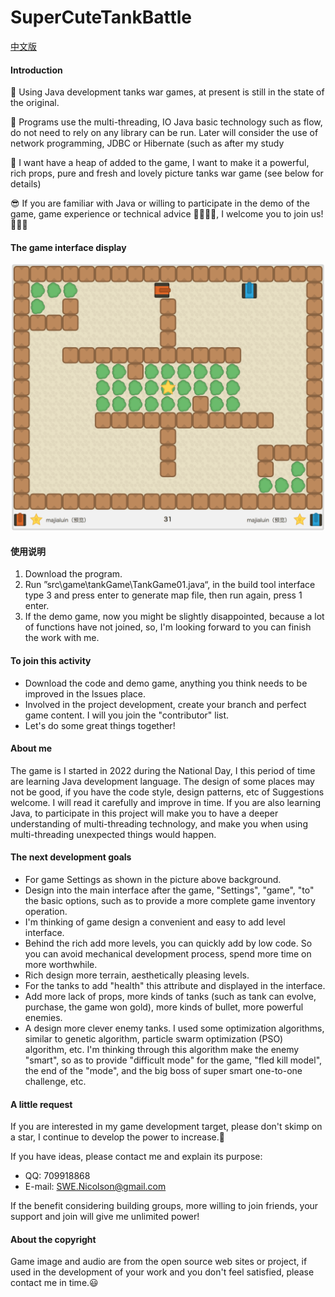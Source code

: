 # SuperCuteTankBattle

[中文版](https://gitee.com/ni-kesong/super-cute-tank-battle/blob/master/README.md#https://gitee.com/ni-kesong/super-cute-tank-battle/blob/master/README-EN.md)

#### Introduction

🎢 Using Java development tanks war games, at present is still in the state of the original.

🎨 Programs use the multi-threading, IO Java basic technology such as flow, do not need to rely on any library can be run. Later will consider the use of network programming, JDBC or Hibernate (such as after my study

🎯 I want have a heap of added to the game, I want to make it a powerful, rich props, pure and fresh and lovely picture tanks war game (see below for details)

😎 If you are familiar with Java or willing to participate in the demo of the game, game experience or technical advice 👩‍💻👨‍💻, I welcome you to join us! 🧑🎉✨




#### The game interface display

<div align=center>
<img src="/appData/images/map.png" alt="map" width="500" />
</div>


#### 使用说明

1.  Download the program.
2.  Run ”src\\game\\tankGame\\TankGame01.java“, in the build tool interface type 3 and press enter to generate map file,  then run again, press 1 enter.
3.  If the demo game, now you might be slightly disappointed, because a lot of functions have not joined, so, I'm looking forward to you can finish the work with me.



#### To join this activity

- Download the code and demo game, anything you think needs to be improved in the lssues place.
- Involved in the project development, create your branch and perfect game content. I will you join the "contributor" list.
- Let's do some great things together!



#### About me

The game is I started in 2022 during the National Day, I this period of time are learning Java development language. The design of some places may not be good, if you have the code style, design patterns, etc of Suggestions welcome. I will read it carefully and improve in time. If you are also learning Java, to participate in this project will make you to have a deeper understanding of multi-threading technology, and make you when using multi-threading unexpected things would happen.




#### The next development goals

- For game Settings as shown in the picture above background.
- Design into the main interface after the game, "Settings", "game", "to" the basic options, such as to provide a more complete game inventory operation.
- I'm thinking of game design a convenient and easy to add level interface. 
- Behind the rich add more levels, you can quickly add by low code. So you can avoid mechanical development process, spend more time on more worthwhile.
- Rich design more terrain, aesthetically pleasing levels.
- For the tanks to add "health" this attribute and displayed in the interface.
- Add more lack of props, more kinds of tanks (such as tank can evolve, purchase, the game won gold), more kinds of bullet, more powerful enemies.
- A design more clever enemy tanks. I used some optimization algorithms, similar to genetic algorithm, particle swarm optimization (PSO) algorithm, etc. I'm thinking through this algorithm make the enemy "smart", so as to provide "difficult mode" for the game, "fled kill model", the end of the "mode", and the big boss of super smart one-to-one challenge, etc.



#### A little request

If you are interested in my game development target, please don't skimp on a star, I continue to develop the power to increase.🎈

If you have ideas, please contact me and explain its purpose:

- QQ: 709918868
- E-mail: SWE.Nicolson@gmail.com

If the benefit considering building groups, more willing to join friends, your support and join will give me unlimited power!



#### About the copyright

Game image and audio are from the open source web sites or project, if used in the development of your work and you don't feel satisfied, please contact me in time.😃

